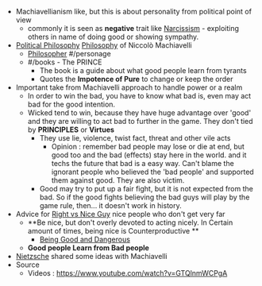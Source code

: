 - Machiavellianism like, but this is about personality from political point of view
    - commonly it is seen as **negative** trait like [Narcissism]() - exploiting others in name of doing good or showing sympathy. 
- [Political Philosophy]() [Philosophy]() of Niccolò Machiavelli 
    - [Philosopher]() #/personage
    - #/books - The PRINCE
        - The book is a guide about what good people learn from tyrants
        - Quotes the **Impotence of Pure** to change or keep the order
- Important take from Machiavelli approach to handle power or a realm
    - In order to win the bad, you have to know what bad is, even may act bad for the good intention.
    - Wicked tend to win, because they have huge advantage over 'good' and they are willing to act bad to further in the game. They don't tied by **PRINCIPLES** or **Virtues**
        - They use lie, violence, twist fact, threat and other vile acts
            - Opinion : remember bad people may lose or die at end, but good too and the bad (effects) stay here in the world. and it techs the future that bad is a easy way. Can't blame the ignorant people who believed the 'bad people' and supported them against good. They are also victim.
        - Good may try to put up a fair fight, but it is not expected from the bad. So if the good fights believing the bad guys will play by the game rule, then... it doesn't work in history.
- Advice for [Right vs Nice Guy]() nice people who don't get very far
    - **Be nice, but don't overly devoted to acting nicely. In Certain amount of times, being nice is Counterproductive **
        - [Being Good and Dangerous]()
    - **Good people Learn from Bad people**
- [Nietzsche]() shared some ideas with Machiavelli
- Source 
    - Videos : https://www.youtube.com/watch?v=GTQlnmWCPgA
